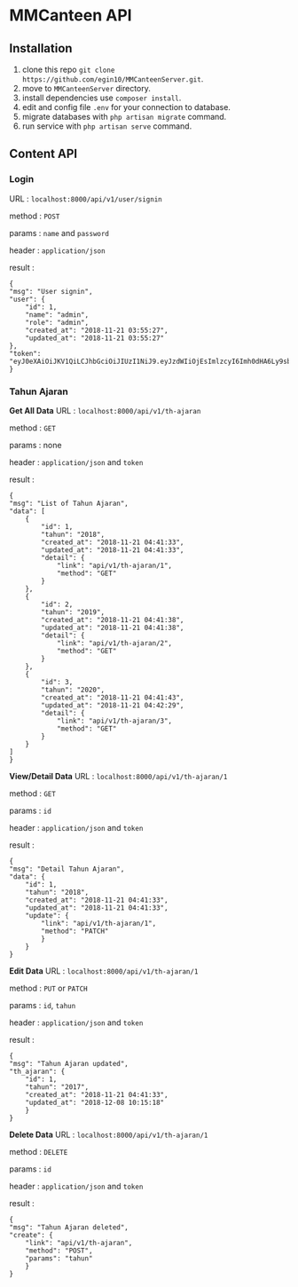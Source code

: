 # MMCanteen API

## Installation
  1. clone this repo `git clone https://github.com/egin10/MMCanteenServer.git`.
  2. move to `MMCanteenServer` directory.
  3. install dependencies use `composer install`.
  4. edit and config file `.env` for your connection to database.
  5. migrate databases with `php artisan migrate` command.
  6. run service with `php artisan serve` command.

## Content API

### Login
URL     : `localhost:8000/api/v1/user/signin`

method  : `POST` 

params  : `name` and `password`

header : `application/json` 

result  : 

    {
    "msg": "User signin",
    "user": {
        "id": 1,
        "name": "admin",
        "role": "admin",
        "created_at": "2018-11-21 03:55:27",
        "updated_at": "2018-11-21 03:55:27"
    },
    "token": "eyJ0eXAiOiJKV1QiLCJhbGciOiJIUzI1NiJ9.eyJzdWIiOjEsImlzcyI6Imh0dHA6Ly9sb2NhbGhvc3Q6ODAwMC9hcGkvdjEvdXNlci9zaWduaW4iLCJpYXQiOjE1NDQxMTI1ODcsImV4cCI6MTU0NDExNjE4NywibmJmIjoxNTQ0MTEyNTg3LCJqdGkiOiJhOHBLNlFxazhnZnFrVzREIn0.JhOqH3c2bsJKjLxhmJ8P1ecT1A7798Q2DC7BtqdXpSo" 
    }
    
### Tahun Ajaran
**Get All Data**
URL : `localhost:8000/api/v1/th-ajaran`

method : `GET`  

params : none

header : `application/json` and `token`

result : 

    {
    "msg": "List of Tahun Ajaran",
    "data": [
        {
            "id": 1,
            "tahun": "2018",
            "created_at": "2018-11-21 04:41:33",
            "updated_at": "2018-11-21 04:41:33",
            "detail": {
                "link": "api/v1/th-ajaran/1",
                "method": "GET"
            }
        },
        {
            "id": 2,
            "tahun": "2019",
            "created_at": "2018-11-21 04:41:38",
            "updated_at": "2018-11-21 04:41:38",
            "detail": {
                "link": "api/v1/th-ajaran/2",
                "method": "GET"
            }
        },
        {
            "id": 3,
            "tahun": "2020",
            "created_at": "2018-11-21 04:41:43",
            "updated_at": "2018-11-21 04:42:29",
            "detail": {
                "link": "api/v1/th-ajaran/3",
                "method": "GET"
            }
        }
    ]
    }
    
**View/Detail Data**
URL : `localhost:8000/api/v1/th-ajaran/1`

method : `GET`

params : `id`

header : `application/json` and `token`

result : 

    {
    "msg": "Detail Tahun Ajaran",
    "data": {
        "id": 1,
        "tahun": "2018",
        "created_at": "2018-11-21 04:41:33",
        "updated_at": "2018-11-21 04:41:33",
        "update": {
            "link": "api/v1/th-ajaran/1",
            "method": "PATCH"
            }
        }
    }

**Edit Data**
URL : `localhost:8000/api/v1/th-ajaran/1`

method : `PUT` or `PATCH`

params : `id`, `tahun`

header : `application/json` and `token`

result : 

    {
    "msg": "Tahun Ajaran updated",
    "th_ajaran": {
        "id": 1,
        "tahun": "2017",
        "created_at": "2018-11-21 04:41:33",
        "updated_at": "2018-12-08 10:15:18"
        }
    }

**Delete Data**
URL : `localhost:8000/api/v1/th-ajaran/1`

method : `DELETE`

params : `id`

header : `application/json` and `token`

result : 

    {
    "msg": "Tahun Ajaran deleted",
    "create": {
        "link": "api/v1/th-ajaran",
        "method": "POST",
        "params": "tahun"
        }
    }
